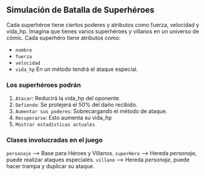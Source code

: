 ## Simulación de Batalla de Superhéroes

Cada superhéroe tiene ciertos poderes y atributos como fuerza, velocidad y vida_hp.
Imagina que tienes varios superhéroes y villanos en un universo de cómic. Cada superhéro tiene atributos como:
- `nombre`
- `fuerza`
- `velocidad`
- `vida_hp`
En un método tendrá el ataque especial.

### Los superhéroes podrán
1. `Atacar`: Reducirá la vida_hp del oponente.
2. `Defiende`: Se protejerá el 50% del daño recibido.
2. `Aumentar sus poderes`: Sobrecargando el método de ataque.
3. `Recuperarse`: Esto aumenta su vida_hp
4. `Mostrar estadísticas actuales`

### Clases involucradas en el juego
`personaje` --> Base para Héroes y Villanos.
`superHero` --> Hereda *personaje*, puede realizar ataques especiales.
`villano` --> Hereda *personaje*, puede hacer trampa y duplicar su ataque.